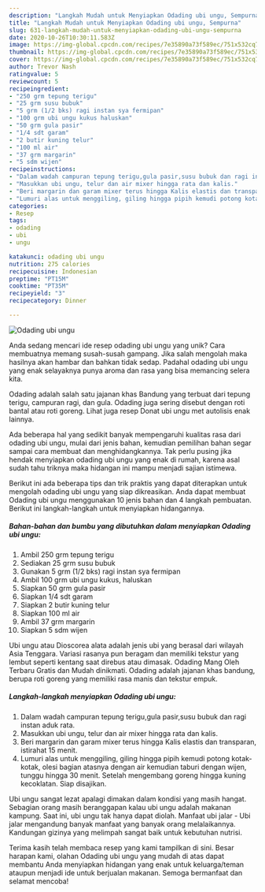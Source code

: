 ```yaml
---
description: "Langkah Mudah untuk Menyiapkan Odading ubi ungu, Sempurna"
title: "Langkah Mudah untuk Menyiapkan Odading ubi ungu, Sempurna"
slug: 631-langkah-mudah-untuk-menyiapkan-odading-ubi-ungu-sempurna
date: 2020-10-26T10:30:11.583Z
image: https://img-global.cpcdn.com/recipes/7e35890a73f589ec/751x532cq70/odading-ubi-ungu-foto-resep-utama.jpg
thumbnail: https://img-global.cpcdn.com/recipes/7e35890a73f589ec/751x532cq70/odading-ubi-ungu-foto-resep-utama.jpg
cover: https://img-global.cpcdn.com/recipes/7e35890a73f589ec/751x532cq70/odading-ubi-ungu-foto-resep-utama.jpg
author: Trevor Nash
ratingvalue: 5
reviewcount: 5
recipeingredient:
- "250 grm tepung terigu"
- "25 grm susu bubuk"
- "5 grm (1/2 bks) ragi instan sya fermipan"
- "100 grm ubi ungu kukus haluskan"
- "50 grm gula pasir"
- "1/4 sdt garam"
- "2 butir kuning telur"
- "100 ml air"
- "37 grm margarin"
- "5 sdm wijen"
recipeinstructions:
- "Dalam wadah campuran tepung terigu,gula pasir,susu bubuk dan ragi instan aduk rata."
- "Masukkan ubi ungu, telur dan air mixer hingga rata dan kalis."
- "Beri margarin dan garam mixer terus hingga Kalis elastis dan transparan, istirahat 15 menit."
- "Lumuri alas untuk menggiling, giling hingga pipih kemudi potong kotak-kotak, olesi bagian atasnya dengan air kemudian taburi dengan wijen, tunggu hingga 30 menit. Setelah mengembang goreng hingga kuning kecoklatan. Siap disajikan."
categories:
- Resep
tags:
- odading
- ubi
- ungu

katakunci: odading ubi ungu 
nutrition: 275 calories
recipecuisine: Indonesian
preptime: "PT15M"
cooktime: "PT35M"
recipeyield: "3"
recipecategory: Dinner

---
```



![Odading ubi ungu](https://img-global.cpcdn.com/recipes/7e35890a73f589ec/751x532cq70/odading-ubi-ungu-foto-resep-utama.jpg)

Anda sedang mencari ide resep odading ubi ungu yang unik? Cara membuatnya memang susah-susah gampang. Jika salah mengolah maka hasilnya akan hambar dan bahkan tidak sedap. Padahal odading ubi ungu yang enak selayaknya punya aroma dan rasa yang bisa memancing selera kita.

Odading adalah salah satu jajanan khas Bandung yang terbuat dari tepung terigu, campuran ragi, dan gula. Odading juga sering disebut dengan roti bantal atau roti goreng. Lihat juga resep Donat ubi ungu met autolisis enak lainnya.

Ada beberapa hal yang sedikit banyak mempengaruhi kualitas rasa dari odading ubi ungu, mulai dari jenis bahan, kemudian pemilihan bahan segar sampai cara membuat dan menghidangkannya. Tak perlu pusing jika hendak menyiapkan odading ubi ungu yang enak di rumah, karena asal sudah tahu triknya maka hidangan ini mampu menjadi sajian istimewa.


Berikut ini ada beberapa tips dan trik praktis yang dapat diterapkan untuk mengolah odading ubi ungu yang siap dikreasikan. Anda dapat membuat Odading ubi ungu menggunakan 10 jenis bahan dan 4 langkah pembuatan. Berikut ini langkah-langkah untuk menyiapkan hidangannya.

<!--inarticleads1-->

##### Bahan-bahan dan bumbu yang dibutuhkan dalam menyiapkan Odading ubi ungu:

1. Ambil 250 grm tepung terigu
1. Sediakan 25 grm susu bubuk
1. Gunakan 5 grm (1/2 bks) ragi instan sya fermipan
1. Ambil 100 grm ubi ungu kukus, haluskan
1. Siapkan 50 grm gula pasir
1. Siapkan 1/4 sdt garam
1. Siapkan 2 butir kuning telur
1. Siapkan 100 ml air
1. Ambil 37 grm margarin
1. Siapkan 5 sdm wijen


Ubi ungu atau Dioscorea alata adalah jenis ubi yang berasal dari wilayah Asia Tenggara. Variasi rasanya pun beragam dan memiliki tekstur yang lembut seperti kentang saat direbus atau dimasak. Odading Mang Oleh Terbaru Gratis dan Mudah dinikmati. Odading adalah jajanan khas bandung, berupa roti goreng yang memiliki rasa manis dan tekstur empuk. 

<!--inarticleads2-->

##### Langkah-langkah menyiapkan Odading ubi ungu:

1. Dalam wadah campuran tepung terigu,gula pasir,susu bubuk dan ragi instan aduk rata.
1. Masukkan ubi ungu, telur dan air mixer hingga rata dan kalis.
1. Beri margarin dan garam mixer terus hingga Kalis elastis dan transparan, istirahat 15 menit.
1. Lumuri alas untuk menggiling, giling hingga pipih kemudi potong kotak-kotak, olesi bagian atasnya dengan air kemudian taburi dengan wijen, tunggu hingga 30 menit. Setelah mengembang goreng hingga kuning kecoklatan. Siap disajikan.


Ubi ungu sangat lezat apalagi dimakan dalam kondisi yang masih hangat. Sebagian orang masih beranggapan kalau ubi ungu adalah makanan kampung. Saat ini, ubi ungu tak hanya dapat diolah. Manfaat ubi jalar - Ubi jalar mengandung banyak manfaat yang banyak orang melalaikannya. Kandungan gizinya yang melimpah sangat baik untuk kebutuhan nutrisi. 

Terima kasih telah membaca resep yang kami tampilkan di sini. Besar harapan kami, olahan Odading ubi ungu yang mudah di atas dapat membantu Anda menyiapkan hidangan yang enak untuk keluarga/teman ataupun menjadi ide untuk berjualan makanan. Semoga bermanfaat dan selamat mencoba!
